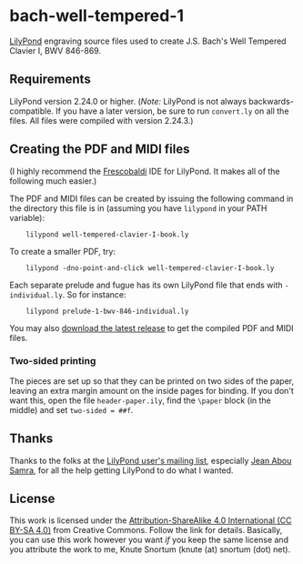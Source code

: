 # bach-well-tempered-1
[LilyPond](https://lilypond.org/) engraving source files used to create J.S. Bach's Well Tempered Clavier I, BWV 846-869.

## Requirements
LilyPond version 2.24.0 or higher. (*Note:* LilyPond is not always backwards-compatible.  If you have a later version, be sure to run `convert.ly` on all the files.  All files were compiled with version 2.24.3.)

## Creating the PDF and MIDI files
(I highly recommend the [Frescobaldi](https://www.frescobaldi.org/) IDE for LilyPond.  It makes all of the following much easier.)

The PDF and MIDI files can be created by issuing the following command in the directory this file is in (assuming you have `lilypond` in your PATH variable):

        lilypond well-tempered-clavier-I-book.ly

To create a smaller PDF, try:

        lilypond -dno-point-and-click well-tempered-clavier-I-book.ly

Each separate prelude and fugue has its own LilyPond file that ends with `-individual.ly`.  So for instance:

        lilypond prelude-1-bwv-846-individual.ly

You may also [download the latest release](https://github.com/ksnortum/bach-well-tempered-1/releases/latest) to get the compiled PDF and MIDI files.

### Two-sided printing
The pieces are set up so that they can be printed on two sides of the paper, leaving an extra margin amount on the inside pages for binding.  If you don't want this, open the file `header-paper.ily`,
find the `\paper` block (in the middle) and set `two-sided = ##f`.

## Thanks
Thanks to the folks at the [LilyPond user's mailing list](mailto://lilypond-user@gnu.org), especially [Jean Abou Samra](https://github.com/jeanas), for all the help getting LilyPond to do what I wanted.

## License
This work is licensed under the [Attribution-ShareAlike 4.0 International (CC BY-SA 4.0)](https://creativecommons.org/licenses/by-sa/4.0/) from Creative Commons.  Follow the link for details.  Basically, you can use this work however you want *if* you keep the same license and you attribute the work to me, Knute Snortum (knute (at) snortum (dot) net).